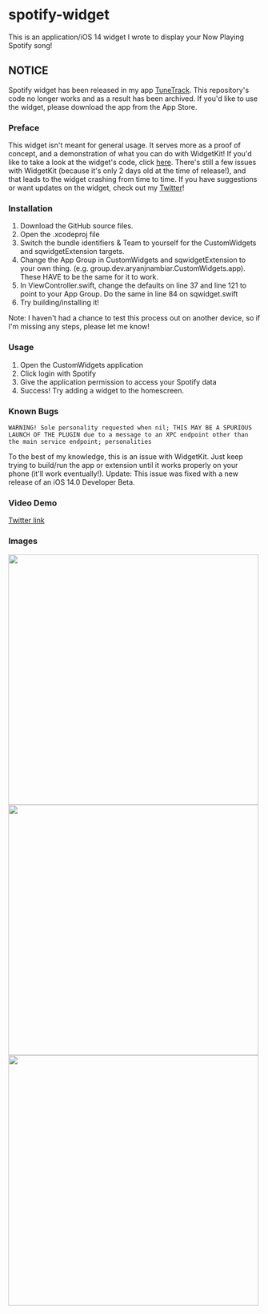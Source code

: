 # spotify-widget
This is an application/iOS 14 widget I wrote to display your Now Playing Spotify song!

## NOTICE

Spotify widget has been released in my app [TuneTrack](https://apps.apple.com/app/id1525634753). This repository's code no longer works and as a result has been archived. If you'd like to use the widget, please download the app from the App Store.

### Preface
This widget isn't meant for general usage. It serves more as a proof of concept, and a demonstration of what you can do with WidgetKit! If you'd like to take a look at the widget's code, click [here](sqwidget/sqwidget.swift). There's still a few issues with WidgetKit (because it's only 2 days old at the time of release!), and that leads to the widget crashing from time to time. If you have suggestions or want updates on the widget, check out my [Twitter](https://twitter.com/ifisq)!

### Installation

1. Download the GitHub source files.
2. Open the .xcodeproj file
3. Switch the bundle identifiers & Team to yourself for the CustomWidgets and sqwidgetExtension targets.
4. Change the App Group in CustomWidgets and sqwidgetExtension to your own thing. (e.g. group.dev.aryanjnambiar.CustomWidgets.app). These HAVE to be the same for it to work.
5. In ViewController.swift, change the defaults on line 37 and line 121 to point to your App Group. Do the same in line 84 on sqwidget.swift
6. Try building/installing it! 

Note: I haven't had a chance to test this process out on another device, so if I'm missing any steps, please let me know!

### Usage

1. Open the CustomWidgets application
2. Click login with Spotify
3. Give the application permission to access your Spotify data
4. Success! Try adding a widget to the homescreen.

### Known Bugs
```WARNING! Sole personality requested when nil; THIS MAY BE A SPURIOUS LAUNCH OF THE PLUGIN due to a message to an XPC endpoint other than the main service endpoint; personalities```

To the best of my knowledge, this is an issue with WidgetKit. Just keep trying to build/run the app or extension until it works properly on your phone (it'll work eventually!).
Update: This issue was fixed with a new release of an iOS 14.0 Developer Beta.

### Video Demo
[Twitter link](https://twitter.com/i/status/1275955672564355072)

### Images
<img src="https://i.imgur.com/Ptkd1Ud.jpg" width="500">
<img src="https://i.imgur.com/1reLmnu.jpg" width="500">
<img src="https://i.imgur.com/yn7A7ku.jpg" width="500">
